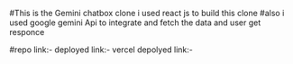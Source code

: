 #This is the Gemini chatbox clone i used react js to build this clone
#also i used google gemini Api to integrate and fetch the data and user get responce

#repo link:-
deployed link:-
vercel depolyed link:-

